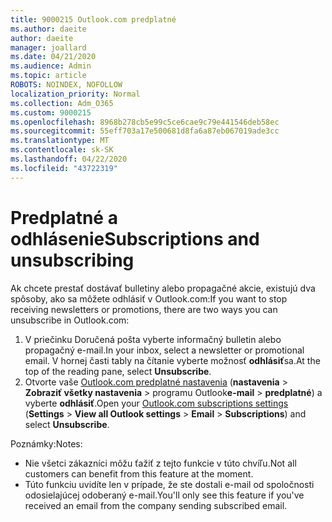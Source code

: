 ```yaml
---
title: 9000215 Outlook.com predplatné
ms.author: daeite
author: daeite
manager: joallard
ms.date: 04/21/2020
ms.audience: Admin
ms.topic: article
ROBOTS: NOINDEX, NOFOLLOW
localization_priority: Normal
ms.collection: Adm_O365
ms.custom: 9000215
ms.openlocfilehash: 8968b278cb5e99c5ce6cae9c79e441546deb58ec
ms.sourcegitcommit: 55eff703a17e500681d8fa6a87eb067019ade3cc
ms.translationtype: MT
ms.contentlocale: sk-SK
ms.lasthandoff: 04/22/2020
ms.locfileid: "43722319"
---
```

# <a name="subscriptions-and-unsubscribing"></a><span data-ttu-id="df9c8-102">Predplatné a odhlásenie</span><span class="sxs-lookup"><span data-stu-id="df9c8-102">Subscriptions and unsubscribing</span></span>

<span data-ttu-id="df9c8-103">Ak chcete prestať dostávať bulletiny alebo propagačné akcie, existujú dva spôsoby, ako sa môžete odhlásiť v Outlook.com:</span><span class="sxs-lookup"><span data-stu-id="df9c8-103">If you want to stop receiving newsletters or promotions, there are two ways you can unsubscribe in Outlook.com:</span></span>

1. <span data-ttu-id="df9c8-104">V priečinku Doručená pošta vyberte informačný bulletin alebo propagačný e-mail.</span><span class="sxs-lookup"><span data-stu-id="df9c8-104">In your inbox, select a newsletter or promotional email.</span></span> <span data-ttu-id="df9c8-105">V hornej časti tably na čítanie vyberte možnosť **odhlásiť**sa.</span><span class="sxs-lookup"><span data-stu-id="df9c8-105">At the top of the reading pane, select **Unsubscribe**.</span></span>
2. <span data-ttu-id="df9c8-106">Otvorte vaše [Outlook.com predplatné nastavenia](https://outlook.live.com/mail/options/mail/brandsSubscriptions) (**nastavenia** > **Zobraziť všetky nastavenia** > programu Outlook**e-mail** > **predplatné**) a vyberte **odhlásiť**.</span><span class="sxs-lookup"><span data-stu-id="df9c8-106">Open your [Outlook.com subscriptions settings](https://outlook.live.com/mail/options/mail/brandsSubscriptions) (**Settings** > **View all Outlook settings** > **Email** > **Subscriptions**) and select **Unsubscribe**.</span></span>

<span data-ttu-id="df9c8-107">Poznámky:</span><span class="sxs-lookup"><span data-stu-id="df9c8-107">Notes:</span></span>

- <span data-ttu-id="df9c8-108">Nie všetci zákazníci môžu ťažiť z tejto funkcie v túto chvíľu.</span><span class="sxs-lookup"><span data-stu-id="df9c8-108">Not all customers can benefit from this feature at the moment.</span></span>
- <span data-ttu-id="df9c8-109">Túto funkciu uvidíte len v prípade, že ste dostali e-mail od spoločnosti odosielajúcej odoberaný e-mail.</span><span class="sxs-lookup"><span data-stu-id="df9c8-109">You'll only see this feature if you've received an email from the company sending subscribed email.</span></span>